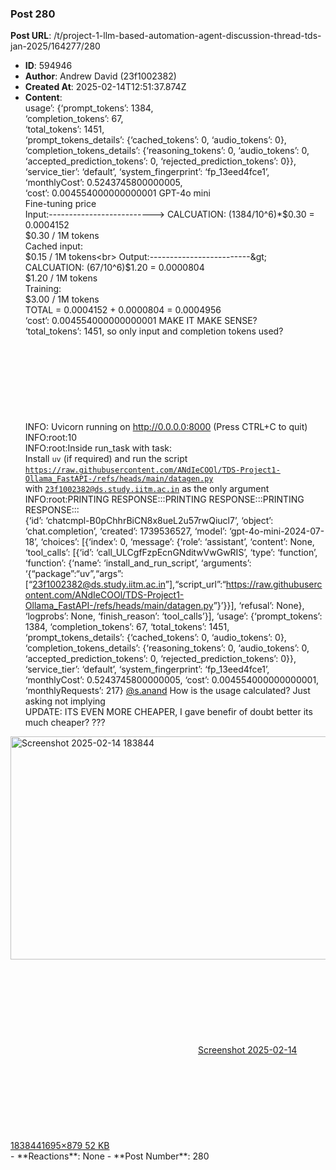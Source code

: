 ### Post 280
**Post URL**: /t/project-1-llm-based-automation-agent-discussion-thread-tds-jan-2025/164277/280
- **ID**: 594946
- **Author**: Andrew David (23f1002382)
- **Created At**: 2025-02-14T12:51:37.874Z
- **Content**:  
  usage’: {‘prompt_tokens’: 1384,<br>
‘completion_tokens’: 67,<br>
‘total_tokens’: 1451,<br>
‘prompt_tokens_details’: {‘cached_tokens’: 0, ‘audio_tokens’: 0},<br>
‘completion_tokens_details’: {‘reasoning_tokens’: 0, ‘audio_tokens’: 0, ‘accepted_prediction_tokens’: 0, ‘rejected_prediction_tokens’: 0}},<br>
‘service_tier’: ‘default’, ‘system_fingerprint’: ‘fp_13eed4fce1’,<br>
‘monthlyCost’: 0.5243745800000005,<br>
‘cost’: 0.004554000000000001
GPT-4o mini<br>
Fine-tuning price<br>
Input:--------------------------&gt; CALCUATION: (1384/10^6)*$0.30 = 0.0004152<br>
$0.30 / 1M tokens<br>
Cached input:<br>
$0.15 / 1M tokens<br>
Output:-------------------------&gt;  CALCUATION: (67/10^6)$1.20 = 0.0000804<br>
$1.20 / 1M tokens<br>
Training:<br>
$3.00 / 1M tokens<br>
TOTAL = 0.0004152 + 0.0000804 = 0.0004956<br>
‘cost’: 0.004554000000000001 MAKE IT MAKE SENSE?<br>
‘total_tokens’: 1451, so only input and completion tokens used?<br>
<br><br>
<br><br>
<br><br>
<br><br>
INFO:     Uvicorn running on <a href="http://0.0.0.0:8000" rel="noopener nofollow ugc">http://0.0.0.0:8000</a> (Press CTRL+C to quit)<br>
INFO:root:10<br>
INFO:root:Inside run_task with task:<br>
Install <code>uv</code> (if required) and run the script <code>https://raw.githubusercontent.com/ANdIeCOOl/TDS-Project1-Ollama_FastAPI-/refs/heads/main/datagen.py</code><br>
with <code>23f1002382@ds.study.iitm.ac.in</code> as the only argument
INFO:root:PRINTING RESPONSE:::PRINTING RESPONSE:::PRINTING RESPONSE:::<br>
{‘id’: ‘chatcmpl-B0pChhrBiCN8x8ueL2u57rwQiucl7’, ‘object’: ‘chat.completion’, ‘created’: 1739536527, ‘model’: ‘gpt-4o-mini-2024-07-18’, ‘choices’: [{‘index’: 0, ‘message’: {‘role’: ‘assistant’, ‘content’: None, ‘tool_calls’: [{‘id’: ‘call_ULCgfFzpEcnGNditwVwGwRIS’, ‘type’: ‘function’, ‘function’: {‘name’: ‘install_and_run_script’, ‘arguments’: ‘{“package”:“uv”,“args”:[“23f1002382@ds.study.iitm.ac.in”],“script_url”:“<a href="https://raw.githubusercontent.com/ANdIeCOOl/TDS-Project1-Ollama_FastAPI-/refs/heads/main/datagen.py" rel="noopener nofollow ugc">https://raw.githubusercontent.com/ANdIeCOOl/TDS-Project1-Ollama_FastAPI-/refs/heads/main/datagen.py</a>”}’}}], ‘refusal’: None}, ‘logprobs’: None, ‘finish_reason’: ‘tool_calls’}], ‘usage’: {‘prompt_tokens’: 1384, ‘completion_tokens’: 67, ‘total_tokens’: 1451, ‘prompt_tokens_details’: {‘cached_tokens’: 0, ‘audio_tokens’: 0}, ‘completion_tokens_details’: {‘reasoning_tokens’: 0, ‘audio_tokens’: 0, ‘accepted_prediction_tokens’: 0, ‘rejected_prediction_tokens’: 0}}, ‘service_tier’: ‘default’, ‘system_fingerprint’: ‘fp_13eed4fce1’, ‘monthlyCost’: 0.5243745800000005, ‘cost’: 0.004554000000000001, ‘monthlyRequests’: 217}
<a class="mention" href="/u/s.anand">@s.anand</a>  How is the usage calculated? Just asking not implying<br>
UPDATE:  ITS EVEN MORE CHEAPER, I gave benefir of doubt better its much cheaper? ???<br>
<div class="lightbox-wrapper"><a class="lightbox" href="https://europe1.discourse-cdn.com/flex013/uploads/iitm/original/3X/7/a/7a085e66044ea9d25d6ad8e95640d6b635c9cd40.png" data-download-href="/uploads/short-url/hpybf5VWgkRP2wPZWvJVRMWMGIg.png?dl=1" title="Screenshot 2025-02-14 183844" rel="noopener nofollow ugc"><img src="https://europe1.discourse-cdn.com/flex013/uploads/iitm/optimized/3X/7/a/7a085e66044ea9d25d6ad8e95640d6b635c9cd40_2_690x357.png" alt="Screenshot 2025-02-14 183844" data-base62-sha1="hpybf5VWgkRP2wPZWvJVRMWMGIg" width="690" height="357" srcset="https://europe1.discourse-cdn.com/flex013/uploads/iitm/optimized/3X/7/a/7a085e66044ea9d25d6ad8e95640d6b635c9cd40_2_690x357.png, https://europe1.discourse-cdn.com/flex013/uploads/iitm/optimized/3X/7/a/7a085e66044ea9d25d6ad8e95640d6b635c9cd40_2_1035x535.png 1.5x, https://europe1.discourse-cdn.com/flex013/uploads/iitm/optimized/3X/7/a/7a085e66044ea9d25d6ad8e95640d6b635c9cd40_2_1380x714.png 2x" data-dominant-color="080707"><div class="meta"><svg class="fa d-icon d-icon-far-image svg-icon" aria-hidden="true"><use href="#far-image"></use></svg><span class="filename">Screenshot 2025-02-14 183844</span><span class="informations">1695×879 52 KB</span><svg class="fa d-icon d-icon-discourse-expand svg-icon" aria-hidden="true"><use href="#discourse-expand"></use></svg></div></a></div>
- **Reactions**: None
- **Post Number**: 280

